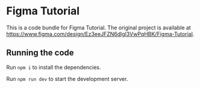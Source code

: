 
  # Figma Tutorial

  This is a code bundle for Figma Tutorial. The original project is available at https://www.figma.com/design/Ez3eeJFZN6dlgl3VwPqHBK/Figma-Tutorial.

  ## Running the code

  Run `npm i` to install the dependencies.

  Run `npm run dev` to start the development server.
  